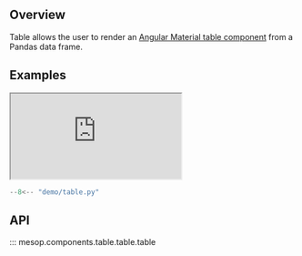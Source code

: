 ## Overview

Table allows the user to render an [Angular Material table component](https://material.angular.io/components/table/overview) from a Pandas data frame.

## Examples

<iframe class="component-demo" src="https://mesop-dev.github.io/mesop/demo/?demo=table"></iframe>

```python
--8<-- "demo/table.py"
```

## API

::: mesop.components.table.table.table
